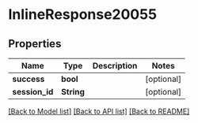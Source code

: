 # InlineResponse20055

## Properties

Name | Type | Description | Notes
------------ | ------------- | ------------- | -------------
**success** | **bool** |  | [optional] 
**session_id** | **String** |  | [optional] 

[[Back to Model list]](../README.md#documentation-for-models) [[Back to API list]](../README.md#documentation-for-api-endpoints) [[Back to README]](../README.md)


